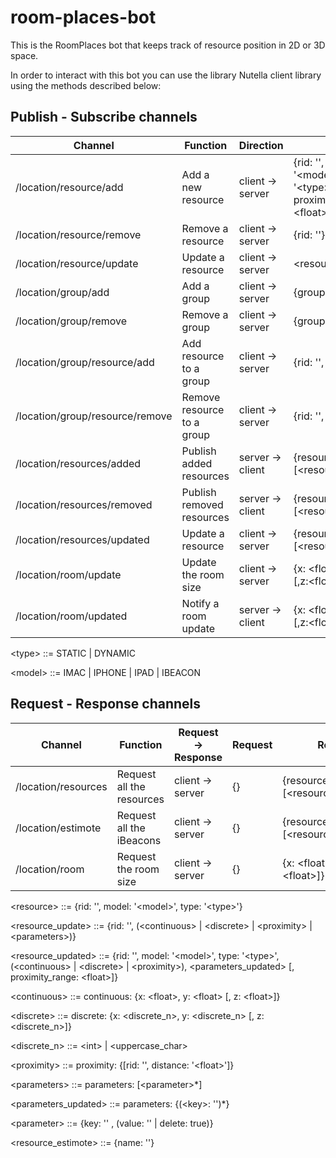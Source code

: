 # room-places-bot
This is the RoomPlaces bot that keeps track of resource position in 2D or 3D space.

In order to interact with this bot you can use the library Nutella client library using the methods described below:

## Publish - Subscribe channels

| Channel                         | Function                   | Direction         | Content                         |
| ------------------------------- | -------------------------- | ----------------- | ------------------------------- |
| /location/resource/add          | Add a new resource         | client -> server  | {rid: '', model: '\<model\>', type: '\<type\>'[, proximity_range: \<float\>]}  |
| /location/resource/remove       | Remove a resource          | client -> server  | {rid: ''}                            |
| /location/resource/update       | Update a resource          | client -> server  | \<resource_update\>                  |
| /location/group/add             | Add a group                | client -> server  | {group: ''}                          |
| /location/group/remove          | Remove a group             | client -> server  | {group: ''}                          |
| /location/group/resource/add    | Add resource to a group    | client -> server  | {rid: '', group: ''}                 |
| /location/group/resource/remove | Remove resource to a group | client -> server  | {rid: '', group: ''}                 |
| /location/resources/added        | Publish added resources    | server -> client  | {resources: [\<resource\>*]}         |
| /location/resources/removed      | Publish removed resources  | server -> client  | {resources: [\<resource\>*]}         |
| /location/resources/updated      | Update a resource          | client -> server  | {resources: [\<resource_updated\>*]} |
| /location/room/update           | Update the room size       | client -> server  | {x: \<float\>, y: \<float\> [,z:\<float\>]}|
| /location/room/updated          | Notify a room update       | server -> client  | {x: \<float\>, y: \<float\> [,z:\<float\>]}|

\<type\> ::= STATIC | DYNAMIC 

\<model\> ::= IMAC | IPHONE | IPAD | IBEACON

## Request - Response channels

| Channel                    | Function                  | Request -> Response | Request       | Response                              |
| -------------------------- | ------------------------- | ------------------- | ------------- | ------------------------------------- |
| /location/resources        | Request all the resources | client -> server    | {}            | {resources: [\<resource\>*]}          |
| /location/estimote         | Request all the iBeacons  | client -> server    | {}            | {resources: [\<resource_estimote\>*]} |
| /location/room             | Request the room size     | client -> server    | {}            | {x: \<float\>, y: \<float\> [,z:\<float\>]}|


\<resource\> ::= {rid: '', model: '\<model\>', type: '\<type\>'}

\<resource_update\> ::= {rid: '', (\<continuous\> | \<discrete\> | \<proximity\> | \<parameters\>)}

\<resource_updated\> ::= {rid: '', model: '\<model\>', type: '\<type\>', (\<continuous\> | \<discrete\> | \<proximity\>), \<parameters_updated\> [, proximity_range: \<float\>]}

\<continuous\> ::= continuous: {x: \<float\>,  y: \<float\> [, z: \<float\>]}

\<discrete\> ::= discrete: {x: \<discrete_n\>,  y: \<discrete_n\> [, z: \<discrete_n\>]}

\<discrete_n\> ::= \<int\> | \<uppercase_char\>

\<proximity\> ::= proximity: {[rid: '', distance: '\<float\>']}

\<parameters\> ::= parameters: [\<parameter>*]

\<parameters_updated\> ::= parameters: {(\<key\>: '')*}

\<parameter\> ::= {key: '' , (value: '' | delete: true)}


\<resource_estimote\> ::= {name: ''}
